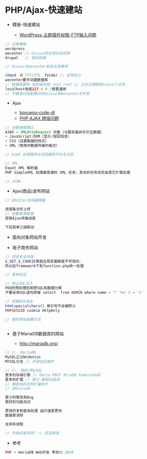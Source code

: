 # PHP/Ajax-快速建站

- 模板-快速建站

  - [WordPress-主题插件权限-FTP输入问题](http://jingyan.baidu.com/article/4f34706efc1237e387b56da4.html)

```php
// 可用模板
wordpress
wecenter // discuz较丑但比较成熟
drupal   // 相对较难

// discuz与wecenter安装注意事项

chmod -R 777/775  folder // 读写权力
wecenter要手动建数据库
// 数据库密码 指的是初始 root root // 之后记得删除install文件
localhost改成127.0.0.1使更通用
// 不要用已经配置过的discuz和wecenter文件夹
```

- Ajax

  - [boxuegu-code-dl](http://book.boxuegu.com/php_ajax/)
  - [PHP AJAX 跨域问题](http://www.runoob.com/w3cnote/php-ajax-cross-border.html)

```javascript
// 谷歌搜索建议
AJAX = XMLHttpRequest 对象（与服务器异步交互数据）
+ JavaScript/DOM（显示/取回信息）
+ CSS（设置数据的样式）
+ XML（常用作数据传输的格式）

// AJAX 应用程序与浏览器和平台无关的

// XML
Expat XML 解析器
PHP SimpleXML 处理最普通的 XML 任务，其余的任务则交由其它扩展处理

// JSON
```

- Ajax(商品)发布网站

```php
// UEditor在线编辑器

进度条文件上传
// 收集表单数据
获取Ajax传输进度

下拉菜单三级联动
```

- 面向对象网站开发

- 电子商务网站

```php
// 项目安全巩固
$_GET,$_COOKIE等超全局变量都是不可信的，
所以在framework下有function.php统一处理

// 表单验证

// 防止SQL注入
PDO的预处理机制把SQL和数据分离
不要采用SQL语句拼接 select  from ADMIN where name = "" *or 1 = '1'

// 防御XSS攻击
htmlspecialchars() 单引号不会被转义
PHPSESSID cookie HttpOnly

// 商务网站部署方式
`
```

- 基于MariaDB数据库的网站

  - <http://mariadb.org/>

```php
// 1\. MariaDB
MySQL之父Widenius
MYSQL分支 // 开源社区维护

// 2\. 相较于MySQL
更多的存储引擎 // Maria PBXT XtraDB FederatedX
更多的扩展 // 索引 新启动选项
// 慢查询日志的扩展统计
// 对Unicode

更少的警告和Bug
更好的功能测试

更快的复制查询处理 运行速度更快
数据表消除

支持多线程

// 升级还是共存? // 还没尝试
```

- 参考

```php
PHP + mariaDB Web开发 李世川 2016
```
